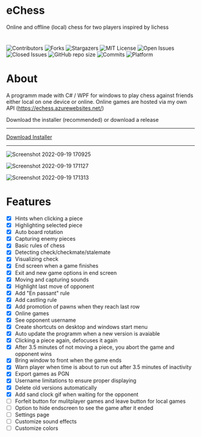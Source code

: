 # eChess

Online and offline (local) chess for two players inspired by lichess
#
![Contributors](https://img.shields.io/github/contributors/SagMeinenNamen/eChess.svg?style=for-the-badge)
![Forks](https://img.shields.io/github/forks/SagMeinenNamen/eChess.svg?style=for-the-badge)
![Stargazers](https://img.shields.io/github/stars/SagMeinenNamen/eChess.svg?style=for-the-badge)
![MIT License](https://img.shields.io/github/license/SagMeinenNamen/eChess.svg?style=for-the-badge)
![Open Issues](https://img.shields.io/github/issues-raw/SagMeinenNamen/eChess.svg?style=for-the-badge)
![Closed Issues](https://img.shields.io/github/issues-closed-raw/SagMeinenNamen/eChess.svg?style=for-the-badge)
![GitHub repo size](https://img.shields.io/github/repo-size/SagMeinenNamen/eChess.svg?style=for-the-badge)
![Commits](https://img.shields.io/github/commit-activity/y/SagMeinenNamen/eChess.svg?style=for-the-badge)
![Platform](https://img.shields.io/badge/platform-windows-blue.svg?style=for-the-badge)

# About

A programm made with C# / WPF for windows to play chess against friends either local on one device or online. Online games are hosted via my own API (https://echess.azurewebsites.net/)

Download the installer (recommended) or download a release

<hr>

[Download Installer](https://github.com/SagMeinenNamen/eChess/raw/main/eChess-Installer.exe)

<hr>

![Screenshot 2022-09-19 170925](https://user-images.githubusercontent.com/62218506/191062078-27eb42e2-f859-485f-b57e-775d32c0ff67.png)

![Screenshot 2022-09-19 171127](https://user-images.githubusercontent.com/62218506/191062090-ed0ad80f-fa95-4639-892b-d2c25757befc.png)

![Screenshot 2022-09-19 171313](https://user-images.githubusercontent.com/62218506/191062100-27f7867e-c0a7-4c8b-9c93-72a1d2f429df.png)

# Features

- [x] Hints when clicking a piece
- [x] Highlighting selected piece
- [x] Auto board rotation
- [x] Capturing enemy pieces
- [x] Basic rules of chess
- [x] Detecting check/checkmate/stalemate
- [x] Visualizing check
- [x] End screen when a game finishes
- [x] Exit and new game options in end screen
- [x] Moving and capturing sounds
- [x] Highlight last move of opponent
- [x] Add "En passant" rule
- [x] Add castling rule
- [x] Add promotion of pawns when they reach last row
- [x] Online games
- [x] See opponent username
- [x] Create shortcuts on desktop and windows start menu
- [x] Auto update the programm when a new version is avaiable
- [x] Clicking a piece again, defocuses it again
- [x] After 3.5 minutes of not moving a piece, you abort the game and opponent wins
- [x] Bring window to front when the game ends
- [x] Warn player when time is about to run out after 3.5 minutes of inactivity
- [x] Export games as PGN
- [x] Username limitations to ensure proper displaying
- [x] Delete old versions automatically
- [x] Add sand clock gif when waiting for the opponent 
- [ ] Forfeit button for mulitplayer games and leave button for local games
- [ ] Option to hide endscreen to see the game after it ended
- [ ] Settings page
- [ ] Customize sound effects
- [ ] Customize colors
